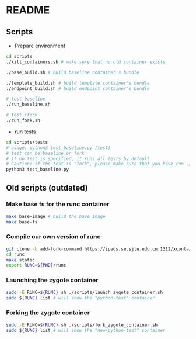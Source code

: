 # README

## Scripts
* Prepare environment
``` bash
cd scripts
./kill_containers.sh # make sure that no old container exists

./base_build.sh # build baseline container's bundle

./template_build.sh # build template container's bundle
./endpoint_build.sh # build endpoint container's bundle

# test baseline
./run_baseline.sh

# test cfork
./run_fork.sh
```
* run tests
``` bash
cd scripts/tests
# usage: python3 test_baseline.py [test]
# test can be baseline or fork
# if no test is specified, it runs all tests by default
# Caution: if the test is "fork", please make sure that you have run ./run_fork.sh successfully to warm up the environment
python3 test_baseline.py
```

## Old scripts (outdated)
### Make base fs for the runc container

```bash
make base-image # build the base image
make base-fs
```

### Compile our own version of runc

```bash
git clone -b add-fork-command https://ipads.se.sjtu.edu.cn:1312/xcontainer/runc.git
cd runc
make static
export RUNC=${PWD}/runc
```

### Launching the zygote container

```bash
sudo -E RUNC=${RUNC} sh ./scripts/launch_zygote_container.sh
sudo ${RUNC} list # will show the "python-test" container
```

### Forking the zygote container

```bash
sudo -E RUNC=${RUNC} sh ./scripts/fork_zygote_container.sh
sudo ${RUNC} list # will show the "new-python-test" container
```

